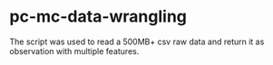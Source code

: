# pc-mc-data-wrangling
The script was used to read a 500MB+ csv raw data and return it as observation with multiple features.

